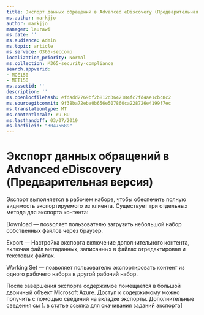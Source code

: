 ```yaml
---
title: Экспорт данных обращений в Advanced eDiscovery (Предварительная версия)
ms.author: markjjo
author: markjjo
manager: laurawi
ms.date: ''
ms.audience: Admin
ms.topic: article
ms.service: O365-seccomp
localization_priority: Normal
ms.collection: M365-security-compliance
search.appverid:
- MOE150
- MET150
ms.assetid: ''
description: ''
ms.openlocfilehash: efdadd2769bf2b812d3642184fc7fd4ae1cbc8c2
ms.sourcegitcommit: 9f38ba72eba0b656e507860ca228726e4199f7ec
ms.translationtype: MT
ms.contentlocale: ru-RU
ms.lasthandoff: 03/07/2019
ms.locfileid: "30475689"
---
```

# <a name="export-case-data-in-advanced-ediscovery-preview"></a>Экспорт данных обращений в Advanced eDiscovery (Предварительная версия)

Экспорт выполняется в рабочем наборе, чтобы обеспечить полную видимость экспортируемого из клиента. Существует три отдельных метода для экспорта контента:

Download — позволяет пользователю загрузить небольшой набор собственных файлов через браузер.

Export — Настройка экспорта включение дополнительного контента, включая файл метаданных, записанных в файлах отредактировал и текстовых файлах.

Working Set — позволяет пользователю экспортировать контент из одного рабочего набора в другой рабочий набор.

После завершения экспорта содержимое помещается в большой двоичный объект Microsoft Azure. Доступ к содержимому можно получить с помощью сведений на вкладке экспорты. Дополнительные сведения см \[. в статье ссылка для скачивания заданий экспорта\]